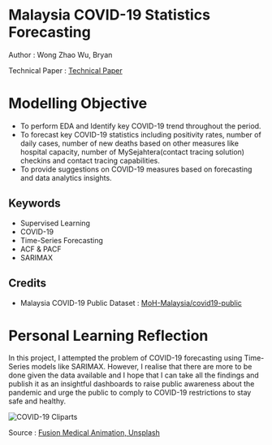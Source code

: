 # Malaysia COVID-19 Statistics Forecasting

Author : Wong Zhao Wu, Bryan

Technical Paper : [Technical Paper](https://github.com/kiritowu/Machine_Learning/blob/main/Malaysia%20COVID19%20Forecast/Short-Term%20Forecasting%20of%20COVID-19%20Statistics%20in%20Malaysia%20Using%20Time%20Series%20Analysis%20Model.pdf)

# Modelling Objective
- To perform EDA and Identify key COVID-19 trend throughout the period.
- To forecast key COVID-19 statistics including positivity rates, number of daily cases, number of new deaths based on other measures like hospital capacity, number of MySejahtera(contact tracing solution) checkins and contact tracing capabilities.
- To provide suggestions on COVID-19 measures based on forecasting and data analytics insights.

## Keywords
- Supervised Learning
- COVID-19
- Time-Series Forecasting
- ACF & PACF
- SARIMAX

## Credits
- Malaysia COVID-19 Public Dataset : [MoH-Malaysia/covid19-public](https://github.com/MoH-Malaysia/covid19-public)

# Personal Learning Reflection
In this project, I attempted the problem of COVID-19 forecasting using Time-Series models like SARIMAX. However, I realise that there are more to be done given the data available and I hope that I can take all the findings and publish it as an insightful dashboards to raise public awareness about the pandemic and urge the public to comply to COVID-19 restrictions to stay safe and healthy.

![COVID-19 Cliparts](https://images.unsplash.com/photo-1584036561566-baf8f5f1b144?ixid=MnwxMjA3fDB8MHxwaG90by1wYWdlfHx8fGVufDB8fHx8&ixlib=rb-1.2.1&auto=format&fit=crop&w=889&q=80)

Source : [Fusion Medical Animation, Unsplash](https://unsplash.com/photos/rnr8D3FNUNY)
